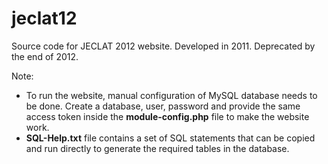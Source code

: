 jeclat12
========

Source code for JECLAT 2012 website. Developed in 2011. Deprecated by the end of 2012.

Note:
* To run the website, manual configuration of MySQL database needs to be done. Create a database, user, password and provide the same access token inside the **module-config.php** file to make the website work.
* **SQL-Help.txt** file contains a set of SQL statements that can be copied and run directly to generate the required tables in the database.
